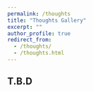 ```yaml
---
permalink: /thoughts
title: "Thoughts Gallery"
excerpt: ""
author_profile: true
redirect_from: 
  - /thoughts/
  - /thoughts.html
---
```


## T.B.D






